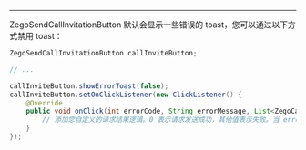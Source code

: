 <Title>如何禁用 callInviteButton 的 toast 显示？</Title>



---

ZegoSendCallInvitationButton 默认会显示一些错误的 toast，您可以通过以下方式禁用 toast：

```java
ZegoSendCallInvitationButton callInviteButton;

// ...

callInviteButton.showErrorToast(false);
callInviteButton.setOnClickListener(new ClickListener() {
    @Override
    public void onClick(int errorCode, String errorMessage, List<ZegoCallUser> errorInvitees) {
        // 添加您自定义的请求结果逻辑。0 表示请求发送成功，其他值表示失败。当 errorCode 为 0 时，可能仍然存在一些错误的被邀请者，请检查是否所有被邀请者都接收成功。
    }
});
```
